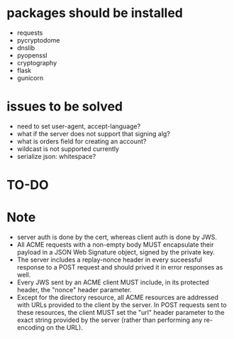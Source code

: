 # packages should be installed

* requests
* pycryptodome
* dnslib
* pyopenssl
* cryptography
* flask
* gunicorn

# issues to be solved

* need to set user-agent, accept-language?
* what if the server does not support that signing alg?
* what is orders field for creating an account?
* wildcast is not supported currently
* serialize json: whitespace?

# TO-DO

# Note

* server auth is done by the cert, whereas client auth is done by JWS.
* All ACME requests with a non-empty body MUST encapsulate their payload in a JSON Web Signature object, signed by the
  private key.
* The server includes a replay-nonce header in every suceessful response to a POST request and should prived it in error
  responses as well.
* Every JWS sent by an ACME client MUST include, in its protected
   header, the "nonce" header parameter.
* Except for the directory resource, all ACME resources are addressed
   with URLs provided to the client by the server.  In POST requests
   sent to these resources, the client MUST set the "url" header
   parameter to the exact string provided by the server (rather than
   performing any re-encoding on the URL).